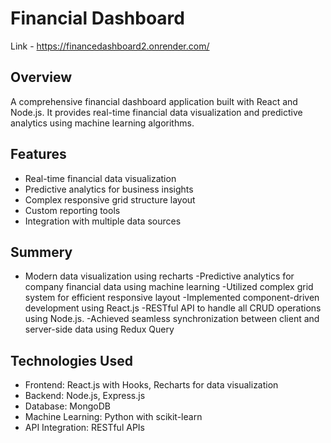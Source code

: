 # Financial Dashboard
Link - https://financedashboard2.onrender.com/
## Overview
A comprehensive financial dashboard application built with React and Node.js. It provides real-time financial data visualization and predictive analytics using machine learning algorithms.

## Features
- Real-time financial data visualization
- Predictive analytics for business insights
- Complex responsive grid structure layout
- Custom reporting tools
- Integration with multiple data sources
## Summery
- Modern data visualization using recharts
-Predictive analytics for company financial data using machine learning
-Utilized complex grid system for efficient responsive layout
-Implemented component-driven development using React.js
-RESTful API to handle all CRUD operations using Node.js.
-Achieved seamless synchronization between client and server-side data using Redux Query

## Technologies Used
- Frontend: React.js with Hooks, Recharts for data visualization
- Backend: Node.js, Express.js
- Database: MongoDB
- Machine Learning: Python with scikit-learn
- API Integration: RESTful APIs
